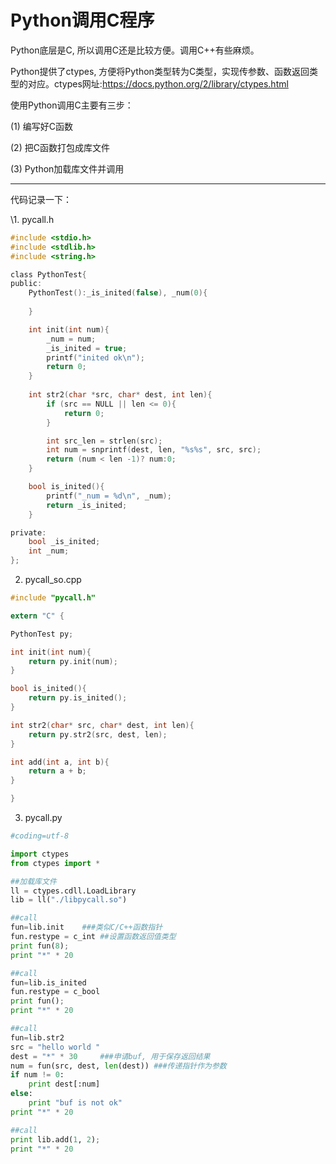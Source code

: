 # Python调用C程序



Python底层是C, 所以调用C还是比较方便。调用C++有些麻烦。

Python提供了ctypes, 方便将Python类型转为C类型，实现传参数、函数返回类型的对应。ctypes网址:https://docs.python.org/2/library/ctypes.html

 

使用Python调用C主要有三步：

(1) 编写好C函数

(2) 把C函数打包成库文件

(3) Python加载库文件并调用

------

代码记录一下：

\1. pycall.h

```c
#include <stdio.h>
#include <stdlib.h>
#include <string.h>

class PythonTest{
public:
    PythonTest():_is_inited(false), _num(0){
    
    }   

    int init(int num){
        _num = num;
        _is_inited = true;
        printf("inited ok\n");
        return 0;
    }   
    
    int str2(char *src, char* dest, int len){
        if (src == NULL || len <= 0){ 
            return 0;
        }   

        int src_len = strlen(src);
        int num = snprintf(dest, len, "%s%s", src, src);
        return (num < len -1)? num:0;
    }   

    bool is_inited(){
        printf("_num = %d\n", _num);
        return _is_inited;
    }   

private:
    bool _is_inited;
    int _num;
};
```





2. pycall_so.cpp

```c
#include "pycall.h"

extern "C" {

PythonTest py; 

int init(int num){
    return py.init(num);
}

bool is_inited(){
    return py.is_inited();
}

int str2(char* src, char* dest, int len){
    return py.str2(src, dest, len);
}

int add(int a, int b){ 
    return a + b;
}

}
```



3. pycall.py

```python
#coding=utf-8

import ctypes 
from ctypes import *

##加载库文件
ll = ctypes.cdll.LoadLibrary  
lib = ll("./libpycall.so")   

##call
fun=lib.init    ###类似C/C++函数指针
fun.restype = c_int ##设置函数返回值类型
print fun(8);
print "*" * 20

##call
fun=lib.is_inited
fun.restype = c_bool
print fun();
print "*" * 20

##call
fun=lib.str2
src = "hello world "
dest = "*" * 30     ###申请buf, 用于保存返回结果 
num = fun(src, dest, len(dest)) ###传递指针作为参数
if num != 0:
    print dest[:num]
else:
    print "buf is not ok"
print "*" * 20

##call
print lib.add(1, 2); 
print "*" * 20
```

